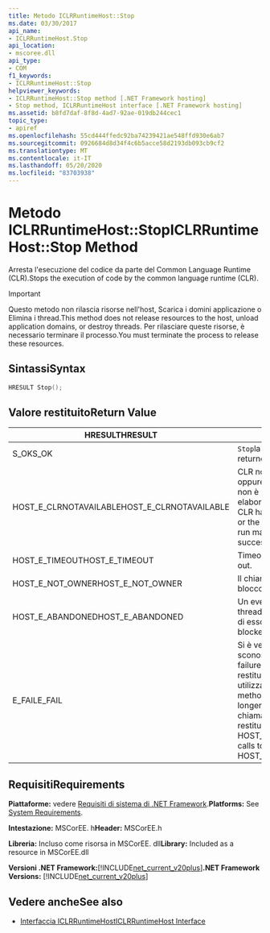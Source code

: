 ```yaml
---
title: Metodo ICLRRuntimeHost::Stop
ms.date: 03/30/2017
api_name:
- ICLRRuntimeHost.Stop
api_location:
- mscoree.dll
api_type:
- COM
f1_keywords:
- ICLRRuntimeHost::Stop
helpviewer_keywords:
- ICLRRuntimeHost::Stop method [.NET Framework hosting]
- Stop method, ICLRRuntimeHost interface [.NET Framework hosting]
ms.assetid: b8fd7daf-8f8d-4ad7-92ae-019db244cec1
topic_type:
- apiref
ms.openlocfilehash: 55cd444ffedc92ba74239421ae548ffd930e6ab7
ms.sourcegitcommit: 0926684d8d34f4c6b5acce58d2193db093cb9cf2
ms.translationtype: MT
ms.contentlocale: it-IT
ms.lasthandoff: 05/20/2020
ms.locfileid: "83703938"
---
```

# <a name="iclrruntimehoststop-method"></a><span data-ttu-id="e3466-102">Metodo ICLRRuntimeHost::Stop</span><span class="sxs-lookup"><span data-stu-id="e3466-102">ICLRRuntimeHost::Stop Method</span></span>
<span data-ttu-id="e3466-103">Arresta l'esecuzione del codice da parte del Common Language Runtime (CLR).</span><span class="sxs-lookup"><span data-stu-id="e3466-103">Stops the execution of code by the common language runtime (CLR).</span></span>  
  
> [!IMPORTANT]
> <span data-ttu-id="e3466-104">Questo metodo non rilascia risorse nell'host, Scarica i domini applicazione o Elimina i thread.</span><span class="sxs-lookup"><span data-stu-id="e3466-104">This method does not release resources to the host, unload application domains, or destroy threads.</span></span> <span data-ttu-id="e3466-105">Per rilasciare queste risorse, è necessario terminare il processo.</span><span class="sxs-lookup"><span data-stu-id="e3466-105">You must terminate the process to release these resources.</span></span>  
  
## <a name="syntax"></a><span data-ttu-id="e3466-106">Sintassi</span><span class="sxs-lookup"><span data-stu-id="e3466-106">Syntax</span></span>  
  
```cpp  
HRESULT Stop();  
```  
  
## <a name="return-value"></a><span data-ttu-id="e3466-107">Valore restituito</span><span class="sxs-lookup"><span data-stu-id="e3466-107">Return Value</span></span>  
  
|<span data-ttu-id="e3466-108">HRESULT</span><span class="sxs-lookup"><span data-stu-id="e3466-108">HRESULT</span></span>|<span data-ttu-id="e3466-109">Description</span><span class="sxs-lookup"><span data-stu-id="e3466-109">Description</span></span>|  
|-------------|-----------------|  
|<span data-ttu-id="e3466-110">S_OK</span><span class="sxs-lookup"><span data-stu-id="e3466-110">S_OK</span></span>|<span data-ttu-id="e3466-111">`Stop`la restituzione è riuscita.</span><span class="sxs-lookup"><span data-stu-id="e3466-111">`Stop` returned successfully.</span></span>|  
|<span data-ttu-id="e3466-112">HOST_E_CLRNOTAVAILABLE</span><span class="sxs-lookup"><span data-stu-id="e3466-112">HOST_E_CLRNOTAVAILABLE</span></span>|<span data-ttu-id="e3466-113">CLR non è stato caricato in un processo oppure CLR si trova in uno stato in cui non è possibile eseguire codice gestito o elaborare la chiamata correttamente.</span><span class="sxs-lookup"><span data-stu-id="e3466-113">The CLR has not been loaded into a process, or the CLR is in a state in which it cannot run managed code or process the call successfully.</span></span>|  
|<span data-ttu-id="e3466-114">HOST_E_TIMEOUT</span><span class="sxs-lookup"><span data-stu-id="e3466-114">HOST_E_TIMEOUT</span></span>|<span data-ttu-id="e3466-115">Timeout della chiamata.</span><span class="sxs-lookup"><span data-stu-id="e3466-115">The call timed out.</span></span>|  
|<span data-ttu-id="e3466-116">HOST_E_NOT_OWNER</span><span class="sxs-lookup"><span data-stu-id="e3466-116">HOST_E_NOT_OWNER</span></span>|<span data-ttu-id="e3466-117">Il chiamante non è il proprietario del blocco.</span><span class="sxs-lookup"><span data-stu-id="e3466-117">The caller does not own the lock.</span></span>|  
|<span data-ttu-id="e3466-118">HOST_E_ABANDONED</span><span class="sxs-lookup"><span data-stu-id="e3466-118">HOST_E_ABANDONED</span></span>|<span data-ttu-id="e3466-119">Un evento è stato annullato mentre un thread bloccato o Fiber era in attesa su di esso.</span><span class="sxs-lookup"><span data-stu-id="e3466-119">An event was canceled while a blocked thread or fiber was waiting on it.</span></span>|  
|<span data-ttu-id="e3466-120">E_FAIL</span><span class="sxs-lookup"><span data-stu-id="e3466-120">E_FAIL</span></span>|<span data-ttu-id="e3466-121">Si è verificato un errore irreversibile sconosciuto.</span><span class="sxs-lookup"><span data-stu-id="e3466-121">An unknown catastrophic failure occurred.</span></span> <span data-ttu-id="e3466-122">Se un metodo restituisce E_FAIL, CLR non è più utilizzabile all'interno del processo.</span><span class="sxs-lookup"><span data-stu-id="e3466-122">If a method returns E_FAIL, the CLR is no longer usable within the process.</span></span> <span data-ttu-id="e3466-123">Le chiamate successive ai metodi di hosting restituiscono HOST_E_CLRNOTAVAILABLE.</span><span class="sxs-lookup"><span data-stu-id="e3466-123">Subsequent calls to hosting methods return HOST_E_CLRNOTAVAILABLE.</span></span>|  
  
## <a name="requirements"></a><span data-ttu-id="e3466-124">Requisiti</span><span class="sxs-lookup"><span data-stu-id="e3466-124">Requirements</span></span>  
 <span data-ttu-id="e3466-125">**Piattaforme:** vedere [Requisiti di sistema di .NET Framework](../../get-started/system-requirements.md).</span><span class="sxs-lookup"><span data-stu-id="e3466-125">**Platforms:** See [System Requirements](../../get-started/system-requirements.md).</span></span>  
  
 <span data-ttu-id="e3466-126">**Intestazione:** MSCorEE. h</span><span class="sxs-lookup"><span data-stu-id="e3466-126">**Header:** MSCorEE.h</span></span>  
  
 <span data-ttu-id="e3466-127">**Libreria:** Incluso come risorsa in MSCorEE. dll</span><span class="sxs-lookup"><span data-stu-id="e3466-127">**Library:** Included as a resource in MSCorEE.dll</span></span>  
  
 <span data-ttu-id="e3466-128">**Versioni .NET Framework:**[!INCLUDE[net_current_v20plus](../../../../includes/net-current-v20plus-md.md)]</span><span class="sxs-lookup"><span data-stu-id="e3466-128">**.NET Framework Versions:** [!INCLUDE[net_current_v20plus](../../../../includes/net-current-v20plus-md.md)]</span></span>  
  
## <a name="see-also"></a><span data-ttu-id="e3466-129">Vedere anche</span><span class="sxs-lookup"><span data-stu-id="e3466-129">See also</span></span>

- [<span data-ttu-id="e3466-130">Interfaccia ICLRRuntimeHost</span><span class="sxs-lookup"><span data-stu-id="e3466-130">ICLRRuntimeHost Interface</span></span>](iclrruntimehost-interface.md)
